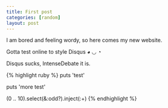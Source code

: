 ```yaml
---
title: First post
categories: [random]
layout: post
---
```


I am bored and feeling wordy, so here comes my new website.

Gotta test online to style Disqus ◕ ◡ ◔

Disqus sucks, IntenseDebate it is.

{% highlight ruby %}
puts 'test'

puts 'more test'

(0 .. 10).select(&:odd?).inject(:+)
{% endhighlight %}
